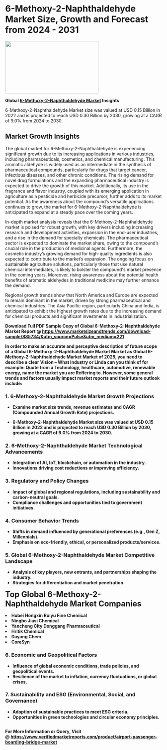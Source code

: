 <H1>6-Methoxy-2-Naphthaldehyde Market Size, Growth and Forecast from 2024 - 2031</H1><img class="aligncenter size-medium wp-image-584254" src="https://thirdeyenews.in/wp-content/uploads/2024/09/Global-Market-Research-300x168.jpeg" alt="" width="300" height="168" /><p><strong>Global&nbsp;<a href="https://www.marketsizeandtrends.com/download-sample/885734/&amp;utm_source=Pulse&amp;utm_medium=221">6-Methoxy-2-Naphthaldehyde Market</a> Insights</strong></p><p>6-Methoxy-2-Naphthaldehyde Market size was valued at USD 0.15 Billion in 2022 and is projected to reach USD 0.30 Billion by 2030, growing at a CAGR of 9.0% from 2024 to 2030.</p><p><h2>Market Growth Insights</h2> <p>The global market for 6-Methoxy-2-Naphthaldehyde is experiencing significant growth due to its increasing applications in various industries, including pharmaceuticals, cosmetics, and chemical manufacturing. This aromatic aldehyde is widely used as an intermediate in the synthesis of pharmaceutical compounds, particularly for drugs that target cancer, infectious diseases, and other chronic conditions. The rising demand for novel drug formulations and the expanding pharmaceutical industry is expected to drive the growth of this market. Additionally, its use in the fragrance and flavor industry, coupled with its emerging application in agriculture as a pesticide and herbicide precursor, further adds to its market potential. As the awareness about the compound’s versatile applications continues to grow, the market for 6-Methoxy-2-Naphthaldehyde is anticipated to expand at a steady pace over the coming years.</p> <p><strong></strong></p> <p>In-depth market analysis reveals that the 6-Methoxy-2-Naphthaldehyde market is poised for robust growth, with key drivers including increasing research and development activities, expansion in the end-user industries, and a rise in the demand for specialty chemicals. The pharmaceutical sector is expected to dominate the market share, owing to the compound’s crucial role in the production of medicinal agents. Furthermore, the cosmetic industry’s growing demand for high-quality ingredients is also expected to contribute to the market’s expansion. The ongoing focus on sustainable agriculture solutions, particularly those that use natural chemical intermediates, is likely to bolster the compound's market presence in the coming years. Moreover, rising awareness about the potential health benefits of aromatic aldehydes in traditional medicine may further enhance the demand. <p>Regional growth trends show that North America and Europe are expected to remain dominant in the market, driven by strong pharmaceutical and chemical industries. The Asia Pacific region, particularly China and India, is anticipated to exhibit the highest growth rates due to the increasing demand for chemical products and significant investments in industrialization. <p><strong></p><p><span class=""><strong>Download Full PDF Sample Copy of Global 6-Methoxy-2-Naphthaldehyde Market Report</strong> @ <a href="https://www.marketsizeandtrends.com/download-sample/885734/&amp;utm_source=Pulse&amp;utm_medium=221" target="_blank">https://www.marketsizeandtrends.com/download-sample/885734/&amp;utm_source=Pulse&amp;utm_medium=221</a></span></p><p>In order to make an accurate and perceptive description of future scope of a Global&nbsp;6-Methoxy-2-Naphthaldehyde Market Market as Global&nbsp;6-Methoxy-2-Naphthaldehyde Market Market of 2025, you need to describe a clear Vision &ndash; What Industry or Linda can you think of for example: Quote from a Technology, healthcare, automotive, renewable energy, name the market you are Reffering to. However, some general trends and factors usually impact market reports and their future outlook include:</p><h3>1.&nbsp;<strong>6-Methoxy-2-Naphthaldehyde Market Growth Projections</strong></h3><ul><li>Examine market size trends, revenue estimates and CAGR (Compounded Annual Growth Rate) projections.</li><li><p>6-Methoxy-2-Naphthaldehyde Market size was valued at USD 0.15 Billion in 2022 and is projected to reach USD 0.30 Billion by 2030, growing at a CAGR of 9.0% from 2024 to 2030.</p></li></ul><h3>2.&nbsp;<strong>6-Methoxy-2-Naphthaldehyde Market Technological Advancements</strong></h3><ul><li>Integration of AI, IoT, blockchain, or automation in the industry.</li><li>Innovations driving cost reductions or improving efficiency.</li></ul><h3>3.&nbsp;<strong>Regulatory and Policy Changes</strong></h3><ul><li>Impact of global and regional regulations, including sustainability and carbon-neutral goals.</li><li>Compliance challenges and opportunities tied to government initiatives.</li></ul><h3>4.&nbsp;<strong>Consumer Behavior Trends</strong></h3><ul><li>Shifts in demand influenced by generational preferences (e.g., Gen Z, Millennials).</li><li>Emphasis on eco-friendly, ethical, or personalized products/services.</li></ul><h3>5.&nbsp;<strong>Global 6-Methoxy-2-Naphthaldehyde Market Competitive Landscape</strong></h3><ul><li>Analysis of key players, new entrants, and partnerships shaping the industry.</li><li>Strategies for differentiation and market penetration.</li></ul><p data-pm-slice="1 1 []"><span style="color: inherit; font-family: inherit; font-size: 25px;">Top Global 6-Methoxy-2-Naphthaldehyde Market Companies</span></p><div class="" data-test-id=""><p><li>Hubei Hongxin Ruiyu Fine Chemical</li><li> Ningbo Jiasi Chemical</li><li> Yancheng City Donggang Pharmaceutical</li><li> Hritik Chemical</li><li> Dayang Chem</li><li> CoreSyn</li></p></div><h3>6.&nbsp;<strong>Economic and Geopolitical Factors</strong></h3><ul><li>Influence of global economic conditions, trade policies, and geopolitical events.</li><li>Resilience of the market to inflation, currency fluctuations, or global crises.</li></ul><h3>7.&nbsp;<strong>Sustainability and ESG (Environmental, Social, and Governance)</strong></h3><ul><li>Adoption of sustainable practices to meet ESG criteria.</li><li>Opportunities in green technologies and circular economy principles.</li></ul><h2><strong style="font-size: 14px;">For More Information or Query, Visit @&nbsp;</strong><a style="background-color: #ffffff; font-size: 14px;" href="https://www.marketsizeandtrends.com/report/6-methoxy-2-naphthaldehyde-market/" target="_blank">https://www.verifiedmarketreports.com/product/airport-passenger-boarding-bridge-market</a></h2>
